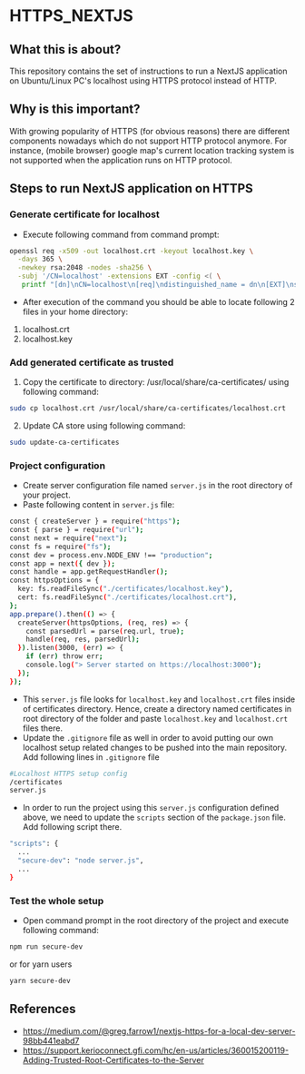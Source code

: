 # HTTPS_NEXTJS

## What this is about?
This repository contains the set of instructions to run a NextJS application on Ubuntu/Linux PC's localhost using HTTPS protocol instead of HTTP. 

## Why is this important?
With growing popularity of HTTPS (for obvious reasons) there are different components nowadays which do not support HTTP protocol anymore. For instance, (mobile browser) google map's current location tracking system is not supported when the application runs on HTTP protocol.

## Steps to run NextJS application on HTTPS
### Generate certificate for localhost
- Execute following command from command prompt:
```sh
openssl req -x509 -out localhost.crt -keyout localhost.key \
  -days 365 \
  -newkey rsa:2048 -nodes -sha256 \
  -subj '/CN=localhost' -extensions EXT -config <( \
   printf "[dn]\nCN=localhost\n[req]\ndistinguished_name = dn\n[EXT]\nsubjectAltName=DNS:localhost\nkeyUsage=digitalSignature\nextendedKeyUsage=serverAuth")
```

- After execution of the command you should be able to locate following 2 files in your home directory: 
1. localhost.crt
2. localhost.key

### Add generated certificate as trusted
1. Copy the certificate to directory: /usr/local/share/ca-certificates/ using following command:
```sh
sudo cp localhost.crt /usr/local/share/ca-certificates/localhost.crt
```
2. Update CA store using following command:
```sh
sudo update-ca-certificates
```
### Project configuration
- Create server configuration file named `server.js` in the root directory of your project. 
- Paste following content in `server.js` file:

```sh
const { createServer } = require("https");
const { parse } = require("url");
const next = require("next");
const fs = require("fs");
const dev = process.env.NODE_ENV !== "production";
const app = next({ dev });
const handle = app.getRequestHandler();
const httpsOptions = {
  key: fs.readFileSync("./certificates/localhost.key"),
  cert: fs.readFileSync("./certificates/localhost.crt"),
};
app.prepare().then(() => {
  createServer(httpsOptions, (req, res) => {
    const parsedUrl = parse(req.url, true);
    handle(req, res, parsedUrl);
  }).listen(3000, (err) => {
    if (err) throw err;
    console.log("> Server started on https://localhost:3000");
  });
});
```
- This `server.js` file looks for `localhost.key` and `localhost.crt` files inside of certificates directory. Hence, create a directory named certificates in root directory of the folder and paste `localhost.key` and `localhost.crt` files there.
- Update the `.gitignore` file as well in order to avoid putting our own localhost setup related changes to be pushed into the main repository. Add following lines in `.gitignore` file

```sh
#Localhost HTTPS setup config
/certificates
server.js
```
- In order to run the project using this `server.js` configuration defined above, we need to update the `scripts` section of the `package.json` file. Add following script there.

```sh
"scripts": {
  ...
  "secure-dev": "node server.js",
  ...
}
```
### Test the whole setup
- Open command prompt in the root directory of the project and execute following command:

```sh
npm run secure-dev
```

or for yarn users

```sh
yarn secure-dev
```

## References
- https://medium.com/@greg.farrow1/nextjs-https-for-a-local-dev-server-98bb441eabd7
- https://support.kerioconnect.gfi.com/hc/en-us/articles/360015200119-Adding-Trusted-Root-Certificates-to-the-Server
